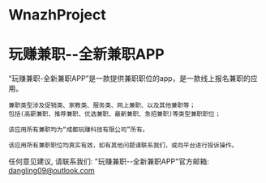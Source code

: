 # WnazhProject
# 玩赚兼职--全新兼职APP

  “玩赚兼职-全新兼职APP”是一款提供兼职职位的app，是一款线上报名兼职的应用。

    兼职类型涉及促销类、家教类、服务类、网上兼职、以及其他兼职等；
    包括(高薪兼职、推荐兼职、优选兼职、最新兼职、急招兼职)等类型兼职职位；

    该应用所有兼职均为“成都玩赚科技有限公司”所有。

    该应用所有兼职职位均真实有效，如有其他问题请联系我们，或向平台进行投诉操作。

   任何意见建议, 请联系我们: 
   "玩赚兼职--全新兼职APP"官方邮箱: dangling09@outlook.com
